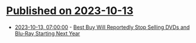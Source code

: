 # [Published on 2023-10-13](index.md)

* [2023-10-13, 07:00:00](https://entertainment.slashdot.org/story/23/10/13/0314215/best-buy-will-reportedly-stop-selling-dvds-and-blu-ray-starting-next-year?utm_source=rss1.0mainlinkanon&utm_medium=feed) - [Best Buy Will Reportedly Stop Selling DVDs and Blu-Ray Starting Next Year](https://entertainment.slashdot.org/story/23/10/13/0314215/best-buy-will-reportedly-stop-selling-dvds-and-blu-ray-starting-next-year?utm_source=rss1.0mainlinkanon&utm_medium=feed)
